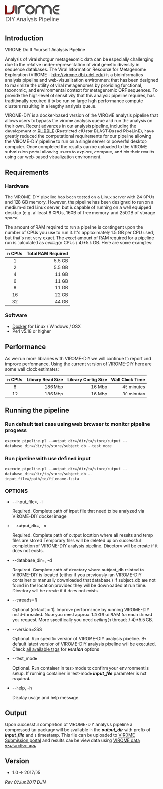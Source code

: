 # ![VIROME DIY Analysis Pipeline](https://github.com/Virome-Collaboration-Group/virome-DIY/blob/master/assets/img/virome-diy.png)

## Introduction
VIROME Do It Yourself Analysis Pipeline

Analysis of viral shotgun metagenomic data can be especially challenging due to the relative under-representation of viral genetic diversity in sequence databases.   The Viral Information Resource for Metagenome Exploration (VIROME - http://virome.dbi.udel.edu) is a bioinformatics analysis pipeline and web-visualization environment that has been designed to maximize the utility of viral metagenomes by providing functional, taxonomic, and environmental context for metagenomic ORF sequences.  To provide the high-level of sensitivity that this analysis pipeline requires, has traditionally required it to be run on large high performance compute clusters resulting in a lengthy analysis queue.

VIROME-DIY is a docker-based version of the VIROME analysis pipeline that allows users to bypass the virome analysis queue and run the analysis on their own.  Recent advances in our analysis pipeline, including the development of [RUBBLE](https://github.com/dnasko/rubble) (Restricted clUster BLAST-Based PipeLinE), have greatly reduced the computational requirements for our pipeline allowing the VIROME-DIY pipeline to run on a single server or powerful desktop computer.  Once completed the results can be uploaded to the VIROME submission portal allowing users to explore, compare, and bin their results using our web-based visualization environment.

## Requirements

### Hardware
The VIROME-DIY pipeline has been tested on a Linux server with 24 CPUs and 128 GB memory.  However, the pipeline has been designed to run on a medium-sized Linux server, but is capable of running on a well equipped desktop (e.g. at least 8 CPUs, 16GB of free memory, and 250GB of storage space).

The amount of RAM required to run a pipeline is contingent upon the number of CPUs you use to run it. It's approximately 1.5 GB per CPU used, but that's not very exact. The *exact* amount of RAM required for a pipeline run is calculated as *ceiling*(n CPUs / 4)*5.5 GB. Here are some examples:

| n CPUs | Total RAM Required |
|:------:| ------------------:|
|    1   | 5.5 GB             |
|    2   | 5.5 GB             |
|    4   | 11  GB             |
|    6   | 11  GB             |
|    8   | 11  GB             |
|   16   | 22  GB             |
|   32   | 44  GB             |

### Software
- [Docker](https://docs.docker.com/installation/) for Linux / Windows / OSX
- Perl v5.18 or higher

## Performance

As we run more libraries with VIROME-DIY we will continue to report and improve performance. Using the current version of VIROME-DIY here are some wall clock estimates:

| n CPUs | Library Read Size | Library Contig Size | Wall Clock Time |
|:------:| -----------------:| -------------------:| ---------------:|
|    8   |   186 Mbp         |        16 Mbp       |     45 minutes  |
|   12   |   186 Mbp         |        16 Mbp       |     30 minutes  |

## Running the pipeline

### Run default test case using web browser to monitor pipeline progress
```
execute_pipeline.pl --output_dir=/dir/to/store/output --database_dir=/dir/to/store/subject_db --test_mode
```

### Run pipeline with use defined input
```
execute_pipeline.pl --output_dir=/dir/to/store/output --database_dir=/dir/to/store/subject_db —-input_file=/path/to/filename.fasta
```

### OPTIONS
* --input_file=, -i

    Required. Complete path of input file that need to be analyzed via VIROME-DIY
    docker image

* --output_dir=, -o

    Required. Complete path of output location where all results and temp files are stored
    Temporary files will be deleted up on successful completion of VIROME-DIY analysis pipeline.
    Directory will be create if it does not exists.

* --database_dir=, -d

    Required. Complete path of directory where subject_db related to VIROME-DIY is located
    (either if you previously ran VIROME-DIY container or manually downloaded that database.)
    If subject_db are not found in the location provided they will be downloaded at run time.
    Directory will be create if it does not exists

* --threads=N

    Optional (default = 1). Improve performance by running VIROME-DIY multi-threaded. Note you need approx. 1.5 GB
	of RAM for each thread you request. More specifically you need *ceiling*(n threads / 4)*5.5 GB.

* --version=SSS

    Optional. Run specific version of VIROME-DIY analysis pipeline.  By default
    latest version of VIROME-DIY analysis pipeline will be executed.  Check
    [all available tags](https://hub.docker.com/r/virome/virome-pipeline/tags/)
    for **_version_** options

* --test_mode

    Optional. Run container in test-mode to confirm your environment is setup.
    If running container in test-mode **_input_file_** parameter is not required.

* --help, -h

    Display usage and help message.

## Output
Upon successful completion of VIROME-DIY analysis pipeline a compressed tar package
will be available in the **_output_dir_** with prefix of **_input_file_** and a
timestamp.  This file can be uploaded to
[VIROME Submission portal](http://virome.dbi.udel.edu/submission) and
results can be view data using [VIROME data exploration app](http://virome.dbi.udel.edu/app)

## Version

* 1.0 -> 2017/05

*Rev 02Jun2017 DJN*
